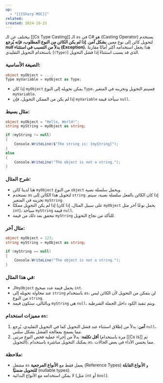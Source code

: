 ```yaml
---
up:
  - "[[CSharp MOC]]"
related: 
created: 2024-10-23
---
```

بيختلف عن الـ [[Cs Type Casting]]
الـ `as` في C# هو (Casting Operator) يستخدم لتحويل كائن إلى نوع معين **بشكل آمن**. 
**إذا لم يكن الكائن من النوع المطلوب، فإنه يُرجع *null* بدلاً من التسبب في استثناء (Exception).** 
هذا يجعل استخدامه أكثر أمانًا مقارنةً باستخدام التحويل التقليدي (`(Type)`) الذي قد يسبب استثناءً إذا فشل التحويل.

### الصيغة الأساسية:
```csharp
object myObject = ...;
Type myVariable = myObject as Type;
```

- إذا كان `myObject` يمكن تحويله إلى النوع `Type`، فسيتم التحويل وتخزينه في المتغير `myVariable`.
- إذا لم يكن من الممكن التحويل، فإن `myVariable` سيأخذ قيمة `null`.

### مثال بسيط:
```csharp
object myObject = "Hello, World!";
string myString = myObject as string;

if (myString != null)
{
    Console.WriteLine($"The string is: {myString}");
}
else
{
    Console.WriteLine("The object is not a string.");
}
```

### شرح المثال:
- هنا لدينا كائن `myObject` من النوع `object` ويحمل سلسلة نصية.
- نستخدم `as` لتحويل هذا الكائن إلى `string`. إذا كان الكائن بالفعل سلسلة نصية، سيتم تخزينه في المتغير `myString`.
- إذا لم يكن التحويل ممكنًا (على سبيل المثال، إذا كان `myObject` يحمل نوعًا آخر مثل `int`)، سيأخذ `myString` قيمة `null`.
- نتحقق بعد ذلك من قيمة `myString` للتأكد من نجاح التحويل.

### مثال آخر:
```csharp
object myObject = 123;
string myString = myObject as string;

if (myString == null)
{
    Console.WriteLine("The object is not a string.");
}
```

### في هذا المثال:
- الـ`myObject` يحمل قيمة عدد صحيح `int`.
- عند محاولة تحويله إلى `string` باستخدام `as`، لن يتمكن من التحويل لأن الكائن ليس من النوع `string`.
- وبالتالي، ستكون قيمة `myString` هي `null`، ويتم تنفيذ الكود داخل الجملة الشرطية.

### مميزات استخدام `as`:
1. **آمن**: بدلاً من إطلاق استثناء عند فشل التحويل كما في التحويل التقليدي، يُرجع `null`، مما يسمح بمعالجة الفشل بشكل سلس.
2. **أقل تكلفة**: بدلاً من إجراء عملية فحص النوع مرتين (مرة باستخدام [[Cs is]] ثم التحويل)، يمكنك التحويل مباشرة باستخدام `as`، مما يحسن الأداء في بعض الحالات.

### ملاحظة:
- مشغل `as` يعمل فقط مع **الأنواع المرجعية** (Reference Types) و **الأنواع القابلة للتحويل ضمنيًا** (nullable types). 
- لا يمكن استخدامه مع الأنواع البدائية (مثل `int` أو `bool`).